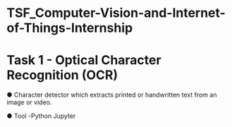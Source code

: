 # TSF_Computer-Vision-and-Internet-of-Things-Internship
# Task 1 - Optical Character Recognition (OCR)
● Character detector which extracts printed or handwritten text from an image or video.

● Tool -Python Jupyter
